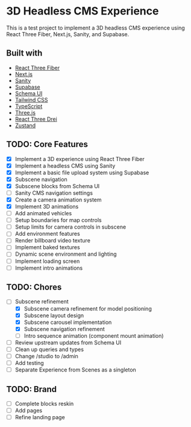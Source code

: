 # 3D Headless CMS Experience

This is a test project to implement a 3D headless CMS experience using React Three Fiber, Next.js, Sanity, and Supabase.

## Built with

- [React Three Fiber](https://react-three-fiber.com/)
- [Next.js](https://nextjs.org/)
- [Sanity](https://www.sanity.io/)
- [Supabase](https://supabase.com/)
- [Schema UI](https://schemaui.com)
- [Tailwind CSS](https://tailwindcss.com/)
- [TypeScript](https://www.typescriptlang.org/)
- [Three.js](https://threejs.org/)
- [React Three Drei](https://www.react-three-drei.com/)
- [Zustand](https://zustand.docs.pmnd.rs/)

## TODO: Core Features

- [x] Implement a 3D experience using React Three Fiber
- [x] Implement a headless CMS using Sanity
- [x] Implement a basic file upload system using Supabase
- [x] Subscene navigation
- [x] Subscene blocks from Schema UI
- [ ] Sanity CMS navigation settings
- [x] Create a camera animation system
- [x] Implement 3D animations
- [ ] Add animated vehicles
- [ ] Setup boundaries for map controls
- [ ] Setup limits for camera controls in subscene
- [ ] Add environment features
- [ ] Render billboard video texture 
- [ ] Implement baked textures
- [ ] Dynamic scene environment and lighting
- [ ] Implement loading screen
- [ ] Implement intro animations

## TODO: Chores

- [ ] Subscene refinement
  - [x] Subscene camera refinement for model positioning
  - [x] Subscene layout design
  - [x] Subscene carousel implementation
  - [x] Subscene navigation refinement
  - [ ] Intro sequence animation (component mount animation)
- [ ] Review upstream updates from Schema UI
- [ ] Clean up queries and types
- [ ] Change /studio to /admin
- [ ] Add testing
- [ ] Separate Experience from Scenes as a singleton

## TODO: Brand

- [ ] Complete blocks reskin
- [ ] Add pages
- [ ] Refine landing page
